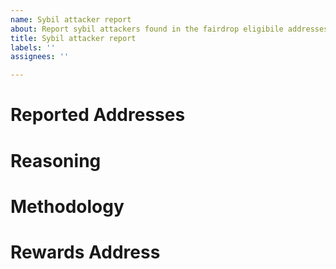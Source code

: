 ```yaml
---
name: Sybil attacker report
about: Report sybil attackers found in the fairdrop eligibile addresses
title: Sybil attacker report
labels: ''
assignees: ''

---
```


# Reported Addresses

<!--
Provide a list of related addresses that are eligible for the ParaSwap Fairdrop.

The list must contain at least 10 eligible addresses at the time of review or it will not be considered. The eligible address list can be found here: https://raw.githubusercontent.com/hop-protocol/hop-airdrop/master/src/data/eligibleAddresses.txt. Reports will be evaluated on a first-come, first-serve basis.

Example:
```
0x0000000000000000000000000000000000000001
0x0000000000000000000000000000000000000002
0x0000000000000000000000000000000000000003
0x0000000000000000000000000000000000000004
```
-->

# Reasoning

<!--
Describe how the addresses are related with as much detail as possible.

Example:

All addresses called `swapAndSend` on Polygon between 1:30pm UTC and 2:30pm UTC on January 9th and then called `swapAndSend` on Arbitrum between 13:00pm UTC and 14:00pm UTC on January 13th in the exact same sequence. All addresses also interact with Zapper on Polygon and hold a “Governance Toucan" on Arbitrum.
-->

# Methodology

<!--
Explain the method used to discover the addresses and provide proof that they are all related and likely operated by a single individual/entity with a high degree of probability. Self-reports can simply include a signature of "HOP_SYBIL_REPORT" by each reported address. The methodology should be easy to verify or the report will not be considered. Please, also include links to any additional materials you’d like to provide like a github repo containing the script used to uncover the reported addresses.

Example:

The reported addresses were discovered by building a dataset of addresses that interacted with hop and when they made certain transactions and then using an algorithm to identify repeating patterns in the order of those interactions.

Address interaction pattern analyzer:

https://github.com/my-interaction-analyzer
-->

# Rewards Address

<!--
Please provide an address or ENS name that will receive any rewards earned from this submission.

Example:
0x0000000000000000000000000000000000000009
-->
